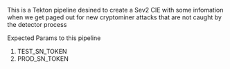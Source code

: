 This is a Tekton pipeline desined to create a Sev2 CIE with some infomation when we get paged out for new cryptominer attacks that are not caught by the detector process

Expected Params to this pipeline

1. TEST_SN_TOKEN
2. PROD_SN_TOKEN
